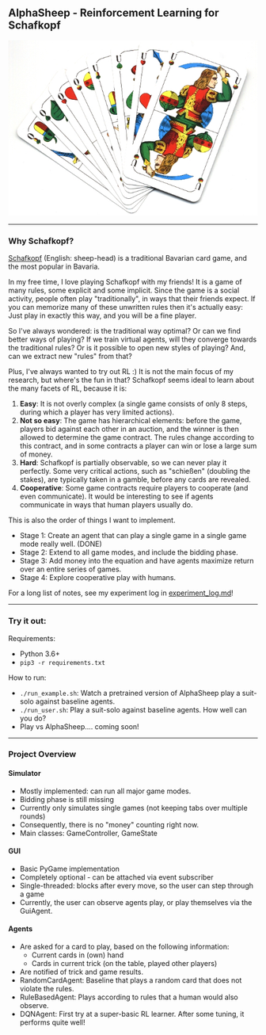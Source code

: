 ## AlphaSheep - Reinforcement Learning for Schafkopf

![Image taken from Wikipedia](README-img.jpg)

---
### Why Schafkopf?

[Schafkopf](https://en.wikipedia.org/wiki/Schafkopf) (English: sheep-head) is a traditional Bavarian card game, and the most popular in Bavaria. 

In my free time, I love playing Schafkopf with my friends! It is a game of many rules, some explicit and some implicit. Since the game is a social activity, people often play "traditionally", in ways that their friends expect. If you can memorize many of these unwritten rules then it's actually easy: Just play in exactly this way, and you will be a fine player.    

So I've always wondered: is the traditional way optimal? Or can we find better ways of playing? If we train virtual agents, will they converge towards the traditional rules? Or is it possible to open new styles of playing? And, can we extract new "rules" from that?

Plus, I've always wanted to try out RL :) It is not the main focus of my research, but where's the fun in that?
Schafkopf seems ideal to learn about the many facets of RL, because it is:
1. **Easy**: It is not overly complex (a single game consists of only 8 steps, during which a player has very limited actions).
2. **Not so easy**: The game has hierarchical elements: before the game, players bid against each other in an auction, and the winner is then allowed to determine the game contract. The rules change according to this contract, and in some contracts a player can win or lose a large sum of money.
3. **Hard**: Schafkopf is partially observable, so we can never play it perfectly. Some very critical actions, such as "schießen" (doubling the stakes), are typically taken in a gamble, before any cards are revealed.
4. **Cooperative**: Some game contracts require players to cooperate (and even communicate). It would be interesting to see if agents communicate in ways that human players usually do.

This is also the order of things I want to implement.
- Stage 1: Create an agent that can play a single game in a single game mode really well. (DONE)
- Stage 2: Extend to all game modes, and include the bidding phase.
- Stage 3: Add money into the equation and have agents maximize return over an entire series of games.
- Stage 4: Explore cooperative play with humans.
 
For a long list of notes, see my experiment log in [experiment_log.md](experiment_log.md)!

---

### Try it out:

Requirements:
- Python 3.6+
- `pip3 -r requirements.txt`

How to run:
- `./run_example.sh`: Watch a pretrained version of AlphaSheep play a suit-solo against baseline agents.
- `./run_user.sh`: Play a suit-solo against baseline agents. How well can you do?
- Play vs AlphaSheep.... coming soon!

---

### Project Overview
#### Simulator
- Mostly implemented: can run all major game modes.
- Bidding phase is still missing
- Currently only simulates single games (not keeping tabs over multiple rounds)
- Consequently, there is no "money" counting right now.
- Main classes: GameController, GameState

#### GUI
- Basic PyGame implementation
- Completely optional - can be attached via event subscriber
- Single-threaded: blocks after every move, so the user can step through a game
- Currently, the user can observe agents play, or play themselves via the GuiAgent.

#### Agents
- Are asked for a card to play, based on the following information:
    - Current cards in (own) hand
    - Cards in current trick (on the table, played other players)
- Are notified of trick and game results.
- RandomCardAgent: Baseline that plays a random card that does not violate the rules.
- RuleBasedAgent: Plays according to rules that a human would also observe.
- DQNAgent: First try at a super-basic RL learner. After some tuning, it performs quite well!
